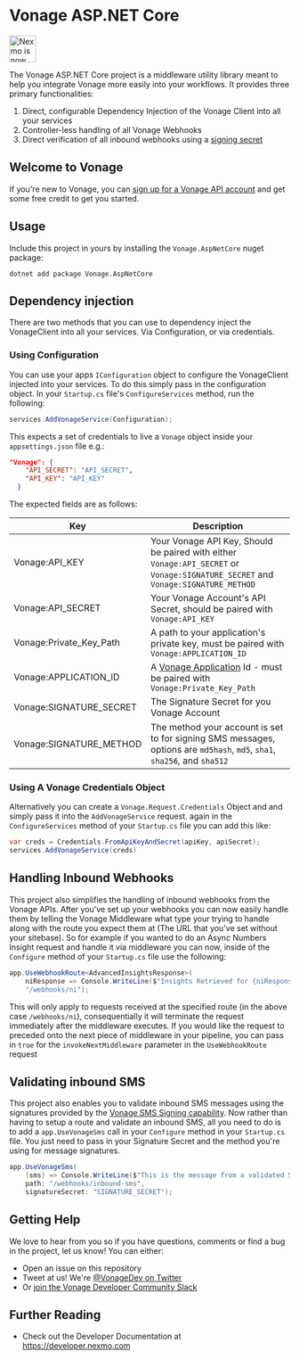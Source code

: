 # Vonage ASP.NET Core

<img src="https://developer.nexmo.com/assets/images/Vonage_Nexmo.svg" height="48px" alt="Nexmo is now known as Vonage" />

The Vonage ASP.NET Core project is a middleware utility library meant to help you integrate Vonage more easily into your workflows. It provides three primary functionalities:

1. Direct, configurable Dependency Injection of the Vonage Client into all your services
2. Controller-less handling of all Vonage Webhooks
3. Direct verification of all inbound webhooks using a [signing secret](https://developer.nexmo.com/concepts/guides/signing-messages#validate-the-signature-on-incoming-messages)

## Welcome to Vonage

<!-- change "github-repo" at the end of the link to be the name of your repo, this helps us understand which projects are driving signups so we can do more stuff that developers love -->

If you're new to Vonage, you can [sign up for a Vonage API account](https://dashboard.nexmo.com/sign-up?utm_source=DEV_REL&utm_medium=github&utm_campaign=github-repo) and get some free credit to get you started.

## Usage

Include this project in yours by installing the `Vonage.AspNetCore` nuget package:

`dotnet add package Vonage.AspNetCore`

## Dependency injection

There are two methods that you can use to dependency inject the VonageClient into all your services. Via Configuration, or via credentials.

### Using Configuration

You can use your apps `IConfiguration` object to configure the VonageClient injected into your services. To do this simply pass in the configuration object. In your `Startup.cs` file's `ConfigureServices` method, run the following:

```csharp
services.AddVonageService(Configuration);
```

This expects a set of credentials to live a `Vonage` object inside your `appsettings.json` file e.g.:

```json
"Vonage": {
    "API_SECRET": "API_SECRET",
    "API_KEY": "API_KEY"
  }
```

The expected fields are as follows:

Key | Description
----|--------------
Vonage:API_KEY | Your Vonage API Key, Should be paired with either `Vonage:API_SECRET` or `Vonage:SIGNATURE_SECRET` and `Vonage:SIGNATURE_METHOD`
Vonage:API_SECRET | Your Vonage Account's API Secret, should be paired with `Vonage:API_KEY`
Vonage:Private_Key_Path | A path to your application's private key, must be paired with `Vonage:APPLICATION_ID`
Vonage:APPLICATION_ID | A [Vonage Application](https://developer.nexmo.com/application/overview) Id - must be paired with `Vonage:Private_Key_Path`
Vonage:SIGNATURE_SECRET | The Signature Secret for you Vonage Account
Vonage:SIGNATURE_METHOD | The method your account is set to for signing SMS messages, options are `md5hash`, `md5`, `sha1`, `sha256`, and `sha512`

### Using A Vonage Credentials Object

Alternatively you can create a  `Vonage.Request.Credentials` Object and and simply pass it into the `AddVonageService` request. again in the `ConfigureServices` method of your `Startup.cs` file you can add this like:

```csharp
var creds = Credentials.FromApiKeyAndSecret(apiKey, apiSecret);
services.AddVonageService(creds)
```

## Handling Inbound Webhooks

This project also simplifies the handling of inbound webhooks from the Vonage APIs. After you've set up your webhooks you can now easily handle them by telling the Vonage Middleware what type your trying to handle along with the route you expect them at (The URL that you've set without your sitebase). So for example if you wanted to do an Async Numbers Insight request and handle it via middleware you can now, inside of the `Configure` method of your `Startup.cs` file use the following:

```csharp
app.UseWebhookRoute<AdvancedInsightsResponse>(
    niResponse => Console.WriteLine($"Insights Retrieved for {niResponse.InternationalFormatNumber}"),
    "/webhooks/ni");
```

This will only apply to requests received at the specified route (in the above case `/webhooks/ni`), consequentially it will terminate the request immediately after the middleware executes. If you would like the request to preceded onto the next piece of middleware in your pipeline, you can pass in `true` for the `invokeNextMiddleware` parameter in the `UseWebhookRoute` request

## Validating inbound SMS

This project also enables you to validate inbound SMS messages using the signatures provided by the [Vonage SMS Signing capability](https://developer.nexmo.com/concepts/guides/signing-messages). Now rather than having to setup a route and validate an inbound SMS, all you need to do is to add a `app.UseVonageSms` call in your `Configure` method in your `Startup.cs` file. You just need to pass in your Signature Secret and the method you're using for message signatures.

```csharp
app.UseVonageSms(
    (sms) => Console.WriteLine($"This is the message from a validated SMS: {sms.Text}"),
    path: "/webhooks/inbound-sms",
    signatureSecret: "SIGNATURE_SECRET");
```

## Getting Help

We love to hear from you so if you have questions, comments or find a bug in the project, let us know! You can either:

* Open an issue on this repository
* Tweet at us! We're [@VonageDev on Twitter](https://twitter.com/VonageDev)
* Or [join the Vonage Developer Community Slack](https://developer.nexmo.com/community/slack)

## Further Reading

* Check out the Developer Documentation at <https://developer.nexmo.com>

<!-- add links to the api reference, other documentation, related blog posts, whatever someone who has read this far might find interesting :) -->

